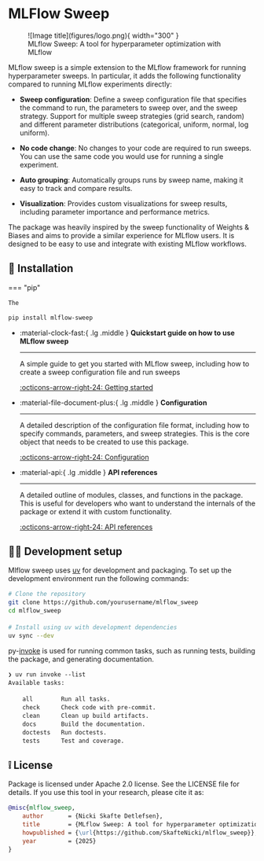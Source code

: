 # MLFlow Sweep

<figure markdown="span">
  ![Image title](figures/logo.png){ width="300" }
  <figcaption>MLflow Sweep: A tool for hyperparameter optimization with MLflow</figcaption>
</figure>

MLflow sweep is a simple extension to the MLflow framework for running hyperparameter sweeps. In particular, it adds
the following functionality compared to running MLflow experiments directly:

- **Sweep configuration**: Define a sweep configuration file that specifies the command to run, the parameters to
    sweep over, and the sweep strategy. Support for multiple sweep strategies (grid search, random) and different
    parameter distributions (categorical, uniform, normal, log uniform).

- **No code change**: No changes to your code are required to run sweeps. You can use the same code you would use for
    running a single experiment.

- **Auto grouping**: Automatically groups runs by sweep name, making it easy to track and compare results.

- **Visualization**: Provides custom visualizations for sweep results, including parameter importance and performance
    metrics.

The package was heavily inspired by the sweep functionality of Weights & Biases and aims to provide a similar
experience for MLflow users. It is designed to be easy to use and integrate with existing MLflow workflows.

## 🔧 Installation

=== "pip"

    The

```bash
pip install mlflow-sweep
```

<div class="grid cards" markdown>

-   :material-clock-fast:{ .lg .middle } __Quickstart guide on how to use MLflow sweep__

    ---

    A simple guide to get you started with MLflow sweep, including how to create a sweep configuration file and run
    sweeps

    [:octicons-arrow-right-24: Getting started](quickstart.md)

-   :material-file-document-plus:{ .lg .middle } __Configuration__

    ---

    A detailed description of the configuration file format, including how to specify commands, parameters, and sweep
    strategies. This is the core object that needs to be created to use this package.

    [:octicons-arrow-right-24: Configuration](configuration.md)

-   :material-api:{ .lg .middle } __API references__

    ---

    A detailed outline of modules, classes, and functions in the package. This is useful for developers who want to
    understand the internals of the package or extend it with custom functionality.

    [:octicons-arrow-right-24: API references](api_references.md)

</div>

## 🧑‍💻 Development setup

Mlflow sweep uses [uv](https://uv.dev) for development and packaging. To set up the development environment run the
following commands:

```bash
# Clone the repository
git clone https://github.com/yourusername/mlflow_sweep
cd mlflow_sweep

# Install using uv with development dependencies
uv sync --dev
```

py-[invoke](https://www.pyinvoke.org/) is used for running common tasks, such as running tests, building the package,
and generating documentation.

```txt
❯ uv run invoke --list
Available tasks:

    all        Run all tasks.
    check      Check code with pre-commit.
    clean      Clean up build artifacts.
    docs       Build the documentation.
    doctests   Run doctests.
    tests      Test and coverage.
```

## ❕ License

Package is licensed under Apache 2.0 license. See the LICENSE file for details.
If you use this tool in your research, please cite it as:

```bibtex
@misc{mlflow_sweep,
    author       = {Nicki Skafte Detlefsen},
    title        = {MLflow Sweep: A tool for hyperparameter optimization with MLflow},
    howpublished = {\url{https://github.com/SkafteNicki/mlflow_sweep}},
    year         = {2025}
}
```
